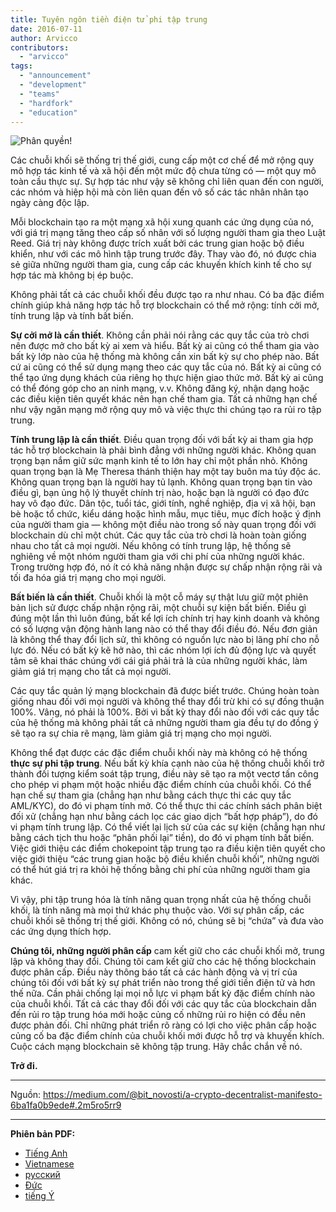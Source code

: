 ```yaml
---
title: Tuyên ngôn tiền điện tử phi tập trung
date: 2016-07-11
author: Arvicco
contributors:
  - "arvicco"
tags:
  - "announcement"
  - "development"
  - "teams"
  - "hardfork"
  - "education"
---
```


![Phân quyền!](./1gMu8qJtr2NeEuuGzvsfcnw.png)

Các chuỗi khối sẽ thống trị thế giới, cung cấp một cơ chế để mở rộng quy mô hợp tác kinh tế và xã hội đến một mức độ chưa từng có — một quy mô toàn cầu thực sự. Sự hợp tác như vậy sẽ không chỉ liên quan đến con người, các nhóm và hiệp hội mà còn liên quan đến vô số các tác nhân nhân tạo ngày càng độc lập.

Mỗi blockchain tạo ra một mạng xã hội xung quanh các ứng dụng của nó, với giá trị mạng tăng theo cấp số nhân với số lượng người tham gia theo Luật Reed. Giá trị này không được trích xuất bởi các trung gian hoặc bộ điều khiển, như với các mô hình tập trung trước đây. Thay vào đó, nó được chia sẻ giữa những người tham gia, cung cấp các khuyến khích kinh tế cho sự hợp tác mà không bị ép buộc.

Không phải tất cả các chuỗi khối đều được tạo ra như nhau. Có ba đặc điểm chính giúp khả năng hợp tác hỗ trợ blockchain có thể mở rộng: tính cởi mở, tính trung lập và tính bất biến.

**Sự cởi mở là cần thiết**. Không cần phải nói rằng các quy tắc của trò chơi nên được mở cho bất kỳ ai xem và hiểu. Bất kỳ ai cũng có thể tham gia vào bất kỳ lớp nào của hệ thống mà không cần xin bất kỳ sự cho phép nào. Bất cứ ai cũng có thể sử dụng mạng theo các quy tắc của nó. Bất kỳ ai cũng có thể tạo ứng dụng khách của riêng họ thực hiện giao thức mở. Bất kỳ ai cũng có thể đóng góp cho an ninh mạng, v.v. Không đăng ký, nhận dạng hoặc các điều kiện tiên quyết khác nên hạn chế tham gia. Tất cả những hạn chế như vậy ngăn mạng mở rộng quy mô và việc thực thi chúng tạo ra rủi ro tập trung.

**Tính trung lập là cần thiết**. Điều quan trọng đối với bất kỳ ai tham gia hợp tác hỗ trợ blockchain là phải bình đẳng với những người khác. Không quan trọng bạn nắm giữ sức mạnh kinh tế to lớn hay chỉ một phần nhỏ. Không quan trọng bạn là Mẹ Theresa thánh thiện hay một tay buôn ma túy độc ác. Không quan trọng bạn là người hay tủ lạnh. Không quan trọng bạn tin vào điều gì, bạn ủng hộ lý thuyết chính trị nào, hoặc bạn là người có đạo đức hay vô đạo đức. Dân tộc, tuổi tác, giới tính, nghề nghiệp, địa vị xã hội, bạn bè hoặc tổ chức, kiểu dáng hoặc hình mẫu, mục tiêu, mục đích hoặc ý định của người tham gia — không một điều nào trong số này quan trọng đối với blockchain dù chỉ một chút. Các quy tắc của trò chơi là hoàn toàn giống nhau cho tất cả mọi người. Nếu không có tính trung lập, hệ thống sẽ nghiêng về một nhóm người tham gia với chi phí của những người khác. Trong trường hợp đó, nó ít có khả năng nhận được sự chấp nhận rộng rãi và tối đa hóa giá trị mạng cho mọi người.

**Bất biến là cần thiết**. Chuỗi khối là một cỗ máy sự thật lưu giữ một phiên bản lịch sử được chấp nhận rộng rãi, một chuỗi sự kiện bất biến. Điều gì đúng một lần thì luôn đúng, bất kể lợi ích chính trị hay kinh doanh và không có số lượng vận động hành lang nào có thể thay đổi điều đó. Nếu đơn giản là không thể thay đổi lịch sử, thì không có nguồn lực nào bị lãng phí cho nỗ lực đó. Nếu có bất kỳ kẽ hở nào, thì các nhóm lợi ích đủ động lực và quyết tâm sẽ khai thác chúng với cái giá phải trả là của những người khác, làm giảm giá trị mạng cho tất cả mọi người.

Các quy tắc quản lý mạng blockchain đã được biết trước. Chúng hoàn toàn giống nhau đối với mọi người và không thể thay đổi trừ khi có sự đồng thuận 100%. Vâng, nó phải là 100%. Bởi vì bất kỳ thay đổi nào đối với các quy tắc của hệ thống mà không phải tất cả những người tham gia đều tự do đồng ý sẽ tạo ra sự chia rẽ mạng, làm giảm giá trị mạng cho mọi người.

Không thể đạt được các đặc điểm chuỗi khối này mà không có hệ thống **thực sự phi tập trung**. Nếu bất kỳ khía cạnh nào của hệ thống chuỗi khối trở thành đối tượng kiểm soát tập trung, điều này sẽ tạo ra một vectơ tấn công cho phép vi phạm một hoặc nhiều đặc điểm chính của chuỗi khối. Có thể hạn chế sự tham gia (chẳng hạn như bằng cách thực thi các quy tắc AML/KYC), do đó vi phạm tính mở. Có thể thực thi các chính sách phân biệt đối xử (chẳng hạn như bằng cách lọc các giao dịch “bất hợp pháp”), do đó vi phạm tính trung lập. Có thể viết lại lịch sử của các sự kiện (chẳng hạn như bằng cách tịch thu hoặc “phân phối lại” tiền), do đó vi phạm tính bất biến. Việc giới thiệu các điểm chokepoint tập trung tạo ra điều kiện tiên quyết cho việc giới thiệu “các trung gian hoặc bộ điều khiển chuỗi khối”, những người có thể hút giá trị ra khỏi hệ thống bằng chi phí của những người tham gia khác.

Vì vậy, phi tập trung hóa là tính năng quan trọng nhất của hệ thống chuỗi khối, là tính năng mà mọi thứ khác phụ thuộc vào. Với sự phân cấp, các chuỗi khối sẽ thống trị thế giới. Không có nó, chúng sẽ bị “chứa” và đưa vào các ứng dụng thích hợp.

**Chúng tôi, những người phân cấp** cam kết giữ cho các chuỗi khối mở, trung lập và không thay đổi. Chúng tôi cam kết giữ cho các hệ thống blockchain được phân cấp. Điều này thông báo tất cả các hành động và vị trí của chúng tôi đối với bất kỳ sự phát triển nào trong thế giới tiền điện tử và hơn thế nữa. Cần phải chống lại mọi nỗ lực vi phạm bất kỳ đặc điểm chính nào của chuỗi khối. Tất cả các thay đổi đối với các quy tắc của blockchain dẫn đến rủi ro tập trung hóa mới hoặc củng cố những rủi ro hiện có đều nên được phản đối. Chỉ những phát triển rõ ràng có lợi cho việc phân cấp hoặc củng cố ba đặc điểm chính của chuỗi khối mới được hỗ trợ và khuyến khích. Cuộc cách mạng blockchain sẽ không tập trung. Hãy chắc chắn về nó.

**Trở đi.**

---

Nguồn: https://medium.com/@bit_novosti/a-crypto-decentralist-manifesto-6ba1fa0b9ede#.2m5ro5rr9

---

**Phiên bản PDF:**

- [Tiếng Anh](/A_Crypto-Decentralist_Manifesto.pdf)
- [Vietnamese](/A_Crypto-Decentralist_Manifesto_vietnamese.pdf)
- [русский](/A_Crypto-Decentralist_Manifesto_russian.pdf)
- [Đức](/A_Crypto-Decentralist_Manifesto_german.pdf)
- [tiếng Ý](/A_Crypto-Decentralist_Manifesto_italian.pdf)